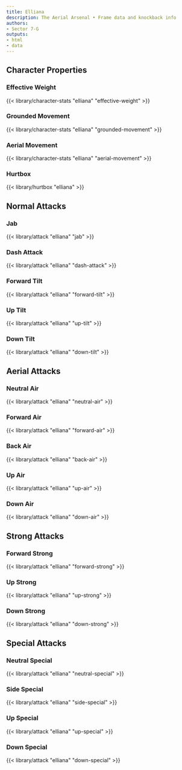 ```yaml
---
title: Elliana
description: The Aerial Arsenal • Frame data and knockback info
authors:
- Sector 7-G
outputs:
- html
- data
---
```


## Character Properties
### Effective Weight
{{< library/character-stats "elliana" "effective-weight" >}}
### Grounded Movement
{{< library/character-stats "elliana" "grounded-movement" >}}
### Aerial Movement
{{< library/character-stats "elliana" "aerial-movement" >}}
### Hurtbox
{{< library/hurtbox "elliana" >}}

## Normal Attacks
### Jab
{{< library/attack "elliana" "jab" >}}
### Dash Attack
{{< library/attack "elliana" "dash-attack" >}}
### Forward Tilt
{{< library/attack "elliana" "forward-tilt" >}}
### Up Tilt
{{< library/attack "elliana" "up-tilt" >}}
### Down Tilt
{{< library/attack "elliana" "down-tilt" >}}

## Aerial Attacks
### Neutral Air
{{< library/attack "elliana" "neutral-air" >}}
### Forward Air
{{< library/attack "elliana" "forward-air" >}}
### Back Air
{{< library/attack "elliana" "back-air" >}}
### Up Air
{{< library/attack "elliana" "up-air" >}}
### Down Air
{{< library/attack "elliana" "down-air" >}}

## Strong Attacks
### Forward Strong
{{< library/attack "elliana" "forward-strong" >}}
### Up Strong
{{< library/attack "elliana" "up-strong" >}}
### Down Strong
{{< library/attack "elliana" "down-strong" >}}

## Special Attacks
### Neutral Special
{{< library/attack "elliana" "neutral-special" >}}
### Side Special
{{< library/attack "elliana" "side-special" >}}
### Up Special
{{< library/attack "elliana" "up-special" >}}
### Down Special
{{< library/attack "elliana" "down-special" >}}
